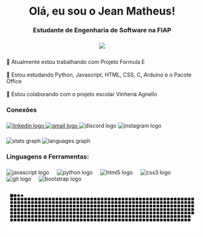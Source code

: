 <h1 align="center">Olá, eu sou o Jean Matheus!</h1>

###

<h3 align="center">Estudante de Engenharia de Software na FIAP</h3>

###

<div align="center">
  <img height="200" src="[https://64.media.tumblr.com/1903456a286f4c5a21f1858fbdf94e61/7b765614e8f5e6db-1f/s540x810/875d394135e55ec2c8aa3265d8487ccec2fa3fd7.gifv](https://64.media.tumblr.com/1903456a286f4c5a21f1858fbdf94e61/7b765614e8f5e6db-1f/s540x810/875d394135e55ec2c8aa3265d8487ccec2fa3fd7.gifv)"  />
</div>

###

<p align="left">🔭 Atualmente estou trabalhando com Projeto Formula E<br><br>🌱 Estou estudando Python, Javascript, HTML, CSS, C, Arduino e o Pacote Office<br><br>👯 Estou colaborando com o projeto escolar Vinheria Agnello</p>

###

<h3 align="left">Conexões</h3>

###

<div align="left">
  <a href="https://linkedin.com/in/jean matheus mohamed de oliveira" target="_blank">
    <img src="https://raw.githubusercontent.com/maurodesouza/profile-readme-generator/master/src/assets/icons/social/linkedin/default.svg" width="52" height="40" alt="linkedin logo"  />
  </a>
  <a href="ojeanoliveira06@gmail.com" target="_blank">
    <img src="https://raw.githubusercontent.com/maurodesouza/profile-readme-generator/master/src/assets/icons/social/gmail/default.svg" width="52" height="40" alt="gmail logo"  />
  </a>
  <img src="https://raw.githubusercontent.com/maurodesouza/profile-readme-generator/master/src/assets/icons/social/discord/default.svg" width="52" height="40" alt="discord logo"  />
  <img src="https://raw.githubusercontent.com/maurodesouza/profile-readme-generator/master/src/assets/icons/social/instagram/default.svg" width="52" height="40" alt="instagram logo"  />
</div>

###

<div align="left">
  <img src="https://github-readme-stats.vercel.app/api?username=JeannMatheuss&hide_title=false&hide_rank=false&show_icons=true&include_all_commits=true&count_private=true&disable_animations=false&theme=dracula&locale=en&hide_border=false&order=1" height="150" alt="stats graph"  />
  <img src="https://github-readme-stats.vercel.app/api/top-langs?username=JeannMatheuss&locale=en&hide_title=false&layout=compact&card_width=320&langs_count=5&theme=tokyonight&hide_border=false&order=2" height="125" alt="languages graph"  />
</div>

###

<h3 align="left">Linguagens e Ferramentas:</h3>

###

<div align="left">
  <img src="https://cdn.jsdelivr.net/gh/devicons/devicon/icons/javascript/javascript-original.svg" height="40" alt="javascript logo"  />
  <img width="12" />
  <img src="https://cdn.jsdelivr.net/gh/devicons/devicon/icons/python/python-original.svg" height="40" alt="python logo"  />
  <img width="12" />
  <img src="https://cdn.jsdelivr.net/gh/devicons/devicon/icons/html5/html5-original.svg" height="40" alt="html5 logo"  />
  <img width="12" />
  <img src="https://cdn.jsdelivr.net/gh/devicons/devicon/icons/css3/css3-original.svg" height="40" alt="css3 logo"  />
  <img width="12" />
  <img src="https://cdn.jsdelivr.net/gh/devicons/devicon/icons/git/git-original.svg" height="40" alt="git logo"  />
  <img width="12" />
  <img src="https://cdn.jsdelivr.net/gh/devicons/devicon/icons/bootstrap/bootstrap-original.svg" height="40" alt="bootstrap logo"  />
</div>

###

<picture align="center">
  <source media="(prefers-color-scheme: dark)" srcset="https://raw.githubusercontent.com/mari4souza/mari4souza/output/github-contribution-grid-snake-dark.svg">
  <source media="(prefers-color-scheme: light)" srcset="https://raw.githubusercontent.com/mari4souza/mari4souza/output/github-contribution-grid-snake-dark.svg">
  <img align="center" alt="github contribution grid snake animation" src="https://raw.githubusercontent.com/mari4souza/mari4souza/output/github-contribution-grid-snake.svg">
</picture>

